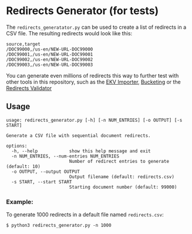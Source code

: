 # Redirects Generator (for tests)

The `redirects_generatator.py` can be used to create a list of redirects in a CSV file. The resulting redirects would look like this:
```
source,target
/DOC99000,/us-en/NEW-URL-DOC99000
/DOC99001,/us-en/NEW-URL-DOC99001
/DOC99002,/us-en/NEW-URL-DOC99002
/DOC99003,/us-en/NEW-URL-DOC99003
```
You can generate even millions of redirects this way to further test with other tools in this repository, such as the [EKV Importer](../../../ekv-importer/), [Bucketing](../../bucketing/) or the [Redirects Validator](../redirects_validator/)

## Usage
```
usage: redirects_generator.py [-h] [-n NUM_ENTRIES] [-o OUTPUT] [-s START]

Generate a CSV file with sequential document redirects.

options:
  -h, --help            show this help message and exit
  -n NUM_ENTRIES, --num-entries NUM_ENTRIES
                        Number of redirect entries to generate (default: 10)
  -o OUTPUT, --output OUTPUT
                        Output filename (default: redirects.csv)
  -s START, --start START
                        Starting document number (default: 99000)
  ```

### Example:
To generate 1000 redirects in a default file named `redirects.csv`:
```
$ python3 redirects_generator.py -n 1000  
```
